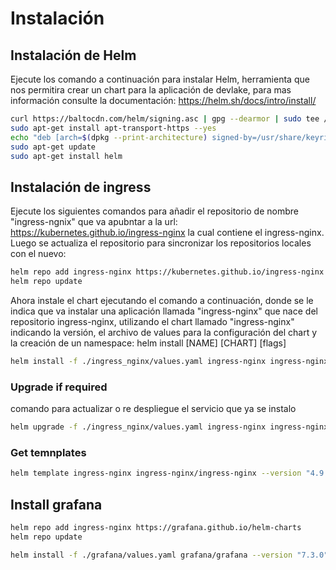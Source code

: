 # Instalación

## Instalación de Helm
Ejecute los comando a continuación para instalar Helm, herramienta que nos permitira crear un chart para la aplicación de devlake, para mas información consulte la documentación: https://helm.sh/docs/intro/install/

```bash
curl https://baltocdn.com/helm/signing.asc | gpg --dearmor | sudo tee /usr/share/keyrings/helm.gpg > /dev/null
sudo apt-get install apt-transport-https --yes
echo "deb [arch=$(dpkg --print-architecture) signed-by=/usr/share/keyrings/helm.gpg] https://baltocdn.com/helm/stable/debian/ all main" | sudo tee /etc/apt/sources.list.d/helm-stable-debian.list
sudo apt-get update
sudo apt-get install helm
```

## Instalación de ingress
Ejecute los siguientes comandos para añadir el repositorio de nombre "ingress-ngnix" que va apubntar a la url: https://kubernetes.github.io/ingress-nginx la cual contiene el ingress-nginx. Luego se actualiza el repositorio para sincronizar los repositorios locales con el nuevo: 

```bash
helm repo add ingress-nginx https://kubernetes.github.io/ingress-nginx
helm repo update
```
Ahora instale el chart ejecutando el comando a continuación, donde se le indica que va instalar una aplicación llamada "ingress-nginx" que nace del repositorio ingress-nginx, utilizando el chart llamado "ingress-nginx" indicando la versión, el archivo de values para la configuración del chart y la creación de un namespace: helm install [NAME] [CHART] [flags]

```bash
helm install -f ./ingress_nginx/values.yaml ingress-nginx ingress-nginx/ingress-nginx --version "4.9.1" --create-namespace --namespace "ingress-nginx"
```

### Upgrade if required
comando para actualizar o re despliegue el servicio que ya se instalo 
```bash
helm upgrade -f ./ingress_nginx/values.yaml ingress-nginx ingress-nginx/ingress-nginx --version "4.9.1" --create-namespace --namespace "ingress-nginx"
```

### Get temnplates
```bash
helm template ingress-nginx ingress-nginx/ingress-nginx --version "4.9.1" -f ./ingress_nginx/values.yaml > mysql-manifest.yaml
```


## Install grafana

```bash
helm repo add ingress-nginx https://grafana.github.io/helm-charts
helm repo update
```
```bash
helm install -f ./grafana/values.yaml grafana/grafana --version "7.3.0" --create-namespace --namespace "grafana"
```
